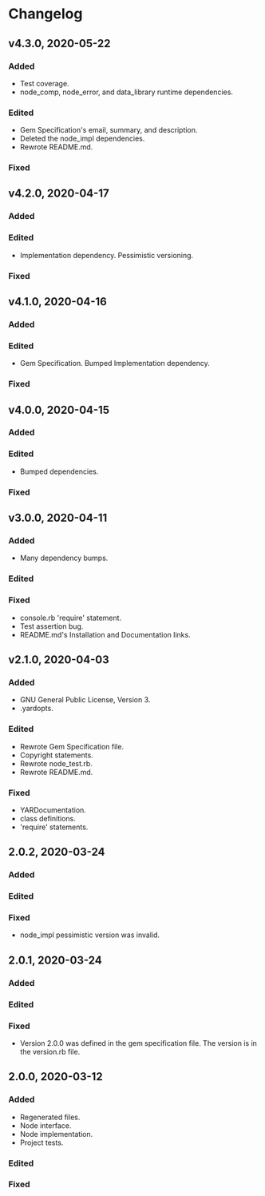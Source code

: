 # Changelog

## v4.3.0, 2020-05-22

### Added

- Test coverage.
- node_comp, node_error, and data_library runtime dependencies.

### Edited

- Gem Specification's email, summary, and description.
- Deleted the node_impl dependencies.
- Rewrote README.md.

### Fixed

## v4.2.0, 2020-04-17

### Added

### Edited

- Implementation dependency. Pessimistic versioning.

### Fixed

## v4.1.0, 2020-04-16

### Added

### Edited

- Gem Specification. Bumped Implementation dependency.

### Fixed

## v4.0.0, 2020-04-15

### Added

### Edited

- Bumped dependencies.

### Fixed

## v3.0.0, 2020-04-11

### Added

- Many dependency bumps.

### Edited

### Fixed

- console.rb 'require' statement.
- Test assertion bug.
- README.md's Installation and Documentation links.

## v2.1.0, 2020-04-03

### Added

- GNU General Public License, Version 3.
- .yardopts.

### Edited

- Rewrote Gem Specification file.
- Copyright statements.
- Rewrote node_test.rb.
- Rewrote README.md.

### Fixed

- YARDocumentation.
- class definitions.
- 'require' statements.

## 2.0.2, 2020-03-24

### Added

### Edited

### Fixed

- node_impl pessimistic version was invalid.

## 2.0.1, 2020-03-24

### Added

### Edited

### Fixed

- Version 2.0.0 was defined in the gem specification file. The version is in
 the version.rb file. 

## 2.0.0, 2020-03-12

### Added

- Regenerated files.
- Node interface.
- Node implementation.
- Project tests.

### Edited

### Fixed
